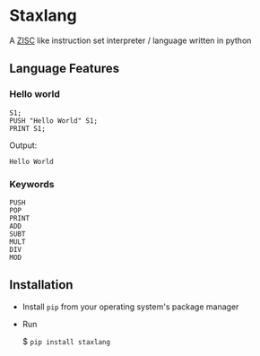 # Staxlang

A [ZISC](https://en.wikipedia.org/wiki/No_instruction_set_computing) like instruction set interpreter / language written in python

## Language Features
### Hello world
```
S1;
PUSH "Hello World" S1;
PRINT S1;
```

Output:
```
Hello World
```

### Keywords
```
PUSH
POP
PRINT
ADD
SUBT
MULT
DIV
MOD
```

## Installation
- Install `pip` from your operating system's package manager
- Run

    $ `pip install staxlang`
